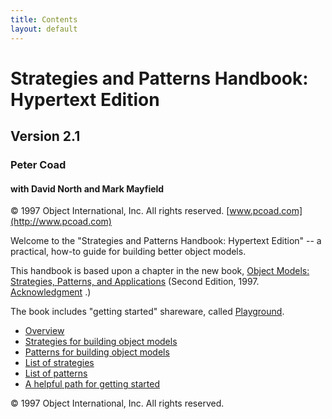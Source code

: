 ```yaml
---
title: Contents
layout: default
---
```


# Strategies and Patterns Handbook: Hypertext Edition

## Version 2.1

### Peter Coad

#### with David North and Mark Mayfield


&copy; 1997 Object International, Inc. All rights reserved. [www.pcoad.com](http://www.pcoad.com)

Welcome to the &quot;Strategies and Patterns Handbook: Hypertext Edition&quot; -- a
practical, how-to guide for building better object models.

This handbook is based upon a chapter in the new book, [Object Models: Strategies, Patterns, and Applications](./object-models-strategies-patterns-and-applications.html) (Second Edition, 1997. [Acknowledgment](./acknowledgment.html) .)

The book includes &quot;getting started&quot; shareware, called [Playground](./playground.html).

* [Overview](./overview.html)
* [Strategies for building object models](./strategies-for-building-object-models.html)
* [Patterns for building object models](./patterns-for-building-object-models.html)
* [List of strategies](./list-of-strategies.html)
* [List of patterns](./list-of-patterns.html)
* [A helpful path for getting started](./a-helpful-path-for-getting-started.html)


&copy; 1997 Object International, Inc. All rights reserved.

